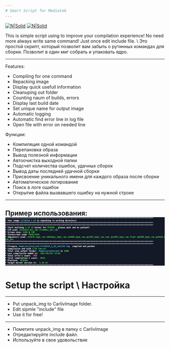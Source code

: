 ```yaml
---
# Smart Script for Mediatek
---
```

[![N|Solid](http://srtmemory.cloudapp.net/vk_btn.png)](https://vk.com/serini_ty)
[![N|Solid](http://srtmemory.cloudapp.net/4pda_btn.png)](http://4pda.ru/forum/index.php?showuser=4548849)

This is simple script using to improve your compilation experience! No need more always write same command! Just once edit include file. \ Это простой скрипт, который позволит вам забыть о рутинных командах для сборки. Позволит в один миг собрать и упаковать ядро. 

---

Features:
 - Compiling for one command
 - Repacking image
 - Display quick usefull information
 - Cleanuping out folder
 - Counting naum of builds, errors
 - Display last build date
 - Set unique name for output image
 - Automatic logging
 - Automatic find error line in log file
 - Open file with error on needed line

Функции:
 - Компиляция одной командой
 - Перепаковка образа
 - Вывод полезной информации
 - Автоочистка выходной папки
 - Подсчет количества ошибок, удачных сборок
 - Вывод даты последней удачной сборки
 - Присвоение уникального имени для каждого образа после сборки
 - Автоматическое логирование
 - Поиск в логе ошибок
 - Открытие файла вызвавшего ошибку на нужной строке

---
Пример использования:
![sample](1496056306198.png)
---
# Setup the script \ Настройка
---

- Put unpack_img to CarlivImage folder.
- Edit sipmle "include" file
- Use it for free!
---
- Пометите unpack_img в папку с CarlivImage 
- Отредактируйте include файл.
- Используйте в свое удовольствие

